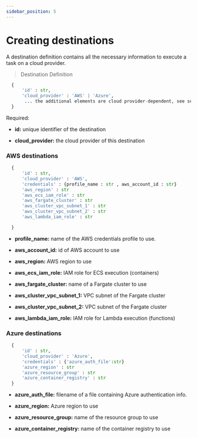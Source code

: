 ```yaml
---
sidebar_position: 5
---
```

# Creating destinations

A destination definition contains all the necessary information to execute a task on a cloud provider.

> Destination Definition
```python
  {
      'id' : str,
      'cloud_provider' : 'AWS' | 'Azure',
       ... the additional elements are cloud provider-dependent, see sections below ...
  }
```


Required:

* **id:** unique identifier of the destination

* **cloud_provider:** the cloud provider of this destination


### AWS destinations

```python
  {
      'id' : str,
      'cloud_provider' : 'AWS',
      'credentials' : {profile_name : str , aws_account_id : str}
      'aws_region' : str
      'aws_ecs_iam_role' : str
      'aws_fargate_cluster' : str
      'aws_cluster_vpc_subnet_1' : str
      'aws_cluster_vpc_subnet_2' : str
      'aws_lambda_iam_role' : str

  }
```

* **profile_name:** name of the AWS credentials profile to use.

* **aws_account_id:** id of AWS account to use

* **aws_region:** AWS region to use

* **aws_ecs_iam_role:** IAM role for ECS execution (containers)

* **aws_fargate_cluster:** name of a Fargate cluster to use

* **aws_cluster_vpc_subnet_1:** VPC subnet of the Fargate cluster

* **aws_cluster_vpc_subnet_2:** VPC subnet of the Fargate cluster

* **aws_lambda_iam_role:** IAM role for Lambda execution (functions)

### Azure destinations

```python
  {
      'id' : str,
      'cloud_provider' : 'Azure',
      'credentials' : {'azure_auth_file':str}
      'azure_region' : str
      'azure_resource_group' : str
      'azure_container_registry' : str
  }
```

* **azure_auth_file:** filename of a file containing Azure authentication info.

* **azure_region:** Azure region to use

* **azure_resource_group:** name of the resource group to use

* **azure_container_registry:** name of the container registry to use